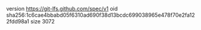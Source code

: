 version https://git-lfs.github.com/spec/v1
oid sha256:1c6cae4bbabd05f6310ad690f38d13bcdc699038965e478f70e2fa122fdd98a1
size 3072

